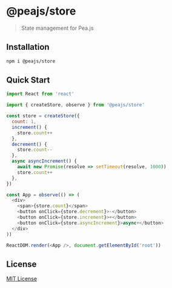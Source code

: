 # @peajs/store

> State management for Pea.js

## Installation

```sh
npm i @peajs/store
```

## Quick Start

```js
import React from 'react'

import { createStore, observe } from '@peajs/store'

const store = createStore({
  count: 1,
  increment() {
    store.count++
  },
  decrement() {
    store.count--
  },
  async asyncIncrement() {
    await new Promise(resolve => setTimeout(resolve, 1000))
    store.count++
  },
})

const App = observe(() => (
  <div>
    <span>{store.count}</span>
    <button onClick={store.decrement}>-</button>
    <button onClick={store.increment}>+</button>
    <button onClick={store.asyncIncrement}>async+</button>
  </div>
))

ReactDOM.render(<App />, document.getElementById('root'))
```

## License

[MIT License](https://github.com/pea-team/pea/blob/master/LICENSE)
